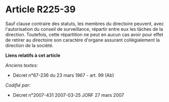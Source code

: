 # Article R225-39

Sauf clause contraire des statuts, les membres du directoire peuvent, avec l'autorisation du conseil de surveillance,
répartir entre eux les tâches de la direction. Toutefois, cette répartition ne peut en aucun cas avoir pour effet de retirer
au directoire son caractère d'organe assurant collégialement la direction de la société.

**Liens relatifs à cet article**

_Anciens textes_:

  - Décret n°67-236 du 23 mars 1967 - art. 99 (Ab)

_Codifié par_:

  - Décret n°2007-431 2007-03-25 JORF 27 mars 2007
